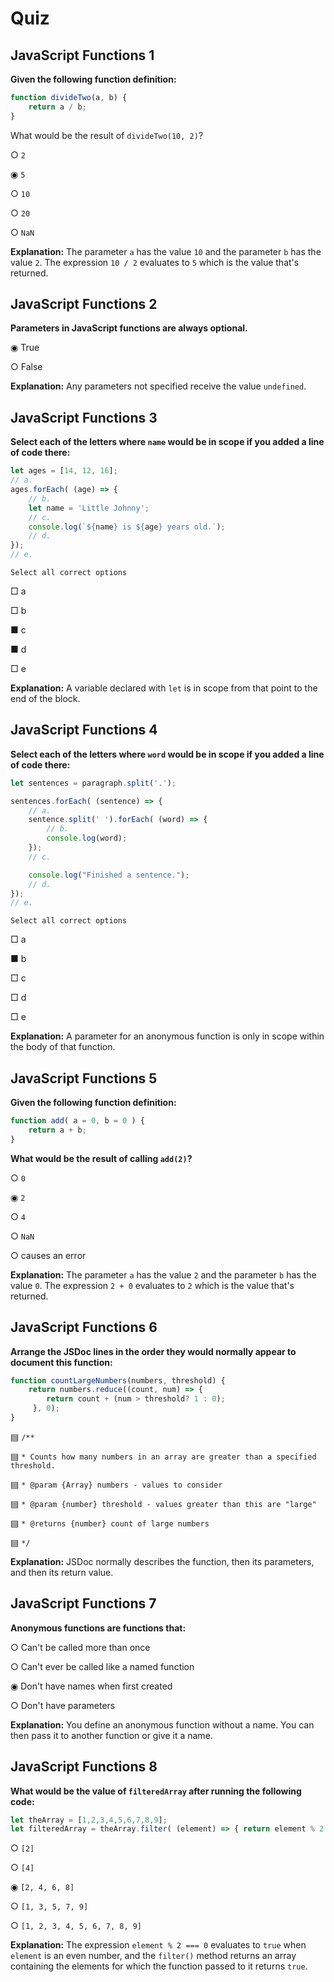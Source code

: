 # Quiz

## **JavaScript Functions 1**

**Given the following function definition:**

```js
function divideTwo(a, b) {
    return a / b;
}
```

What would be the result of `divideTwo(10, 2)`?

○ `2`

◉ `5`

○ `10`

○ `20`

○ `NaN`

**Explanation:** The parameter `a` has the value `10` and the parameter `b` has the value `2`. The expression `10 / 2` evaluates to `5` which is the value that's returned.


## **JavaScript Functions 2**

**Parameters in JavaScript functions are always optional.**

◉ True

○ False

**Explanation:** Any parameters not specified receive the value `undefined`.


## **JavaScript Functions 3**

**Select each of the letters where `name` would be in scope if you added a line of code there:**

```js
let ages = [14, 12, 16];
// a.
ages.forEach( (age) => {
    // b.
    let name = 'Little Johnny';
    // c.
    console.log(`${name} is ${age} years old.`);
    // d.
});
// e.
```

	Select all correct options

□ a

□ b

■ c

■ d

□ e

**Explanation:** A variable declared with `let` is in scope from that point to the end of the block.


## **JavaScript Functions 4**

**Select each of the letters where `word` would be in scope if you added a line of code there:**

```js
let sentences = paragraph.split('.');

sentences.forEach( (sentence) => {
    // a.
    sentence.split(' ').forEach( (word) => {
        // b.
        console.log(word);
    });
    // c.

    console.log("Finished a sentence.");
    // d.
});
// e.
```

	Select all correct options

□ a

■ b

□ c

□ d

□ e

**Explanation:** A parameter for an anonymous function is only in scope within the body of that function.


## **JavaScript Functions 5**

**Given the following function definition:**

```js
function add( a = 0, b = 0 ) {
    return a + b;
}
```

**What would be the result of calling `add(2)`?**

○ `0`

◉ `2`

○ `4`

○ `NaN`

○ causes an error

**Explanation:** The parameter `a` has the value `2` and the parameter `b` has the value `0`. The expression `2 + 0` evaluates to `2` which is the value that's returned.


## **JavaScript Functions 6**

**Arrange the JSDoc lines in the order they would normally appear to document this function:**

```js
function countLargeNumbers(numbers, threshold) {
    return numbers.reduce((count, num) => {
        return count + (num > threshold? 1 : 0);
     }, 0);
}
```

▤ `/**`

▤ `* Counts how many numbers in an array are greater than a specified threshold.`

▤ `* @param {Array} numbers - values to consider`

▤ `* @param {number} threshold - values greater than this are "large"`

▤ `* @returns {number} count of large numbers`

▤ `*/`

**Explanation:** JSDoc normally describes the function, then its parameters, and then its return value.


## **JavaScript Functions 7**

**Anonymous functions are functions that:**

○ Can't be called more than once

○ Can't ever be called like a named function

◉ Don't have names when first created

○ Don't have parameters

**Explanation:** You define an anonymous function without a name. You can then pass it to another function or give it a name.


## **JavaScript Functions 8**

**What would be the value of `filteredArray` after running the following code:**

```js
let theArray = [1,2,3,4,5,6,7,8,9];
let filteredArray = theArray.filter( (element) => { return element % 2 === 0; } );
```

○ `[2]`

○ `[4]`

◉ `[2, 4, 6, 8]`

○ `[1, 3, 5, 7, 9]`

○ `[1, 2, 3, 4, 5, 6, 7, 8, 9]`

**Explanation:** The expression `element % 2 === 0` evaluates to `true` when `element` is an even number, and the `filter()` method returns an array containing the elements for which the function passed to it returns `true`.
